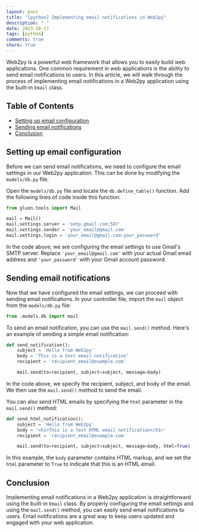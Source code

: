 ```yaml
---
layout: post
title: "[python] Implementing email notifications in Web2py"
description: " "
date: 2023-10-27
tags: [python]
comments: true
share: true
---
```


Web2py is a powerful web framework that allows you to easily build web applications. One common requirement in web applications is the ability to send email notifications to users. In this article, we will walk through the process of implementing email notifications in a Web2py application using the built-in `Email` class.

## Table of Contents
- [Setting up email configuration](#setting-up-email-configuration)
- [Sending email notifications](#sending-email-notifications)
- [Conclusion](#conclusion)

## Setting up email configuration

Before we can send email notifications, we need to configure the email settings in our Web2py application. This can be done by modifying the `models/db.py` file.

Open the `models/db.py` file and locate the `db.define_table()` function. Add the following lines of code inside this function:

```python
from gluon.tools import Mail

mail = Mail()
mail.settings.server = 'smtp.gmail.com:587'
mail.settings.sender = 'your_email@gmail.com'
mail.settings.login = 'your_email@gmail.com:your_password'
```

In the code above, we are configuring the email settings to use Gmail's SMTP server. Replace `'your_email@gmail.com'` with your actual Gmail email address and `'your_password'` with your Gmail account password.

## Sending email notifications

Now that we have configured the email settings, we can proceed with sending email notifications. In your controller file, import the `mail` object from the `models/db.py` file:

```python
from .models.db import mail
```

To send an email notification, you can use the `mail.send()` method. Here's an example of sending a simple email notification:

```python
def send_notification():
    subject = 'Hello from Web2py'
    body = 'This is a test email notification'
    recipient = 'recipient_email@example.com'

    mail.send(to=recipient, subject=subject, message=body)
```

In the code above, we specify the recipient, subject, and body of the email. We then use the `mail.send()` method to send the email.

You can also send HTML emails by specifying the `html` parameter in the `mail.send()` method:

```python
def send_html_notification():
    subject = 'Hello from Web2py'
    body = '<h1>This is a test HTML email notification</h1>'
    recipient = 'recipient_email@example.com'

    mail.send(to=recipient, subject=subject, message=body, html=True)
```

In this example, the `body` parameter contains HTML markup, and we set the `html` parameter to `True` to indicate that this is an HTML email.

## Conclusion

Implementing email notifications in a Web2py application is straightforward using the built-in `Email` class. By properly configuring the email settings and using the `mail.send()` method, you can easily send email notifications to users. Email notifications are a great way to keep users updated and engaged with your web application.